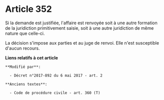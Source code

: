 # Article 352

Si la demande est justifiée, l'affaire est renvoyée soit à une autre formation de la juridiction primitivement saisie, soit à
une autre juridiction de même nature que celle-ci.

La décision s'impose aux parties et au juge de renvoi. Elle n'est susceptible d'aucun recours.

**Liens relatifs à cet article**

	**Modifié par**:

	  - Décret n°2017-892 du 6 mai 2017 - art. 2

	**Anciens textes**:

	  - Code de procédure civile - art. 360 (T)
